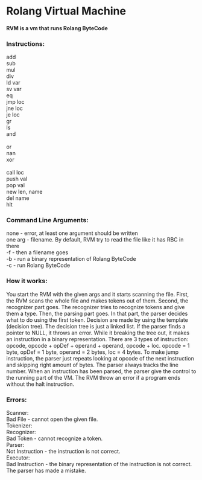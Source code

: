 # Rolang Virtual Machine


#### RVM is a vm that runs Rolang ByteCode


### Instructions:<br>
add<br>
sub	<br>
mul	<br>
div	<br>
ld	var<br>
sv	var<br>
eq<br>
jmp	loc<br>	
jne	loc	<br>
je	loc	<br>
gr<br>
ls<br>
and	<br>	
or	<br>
nan<br>
xor	<br>	
call	loc<br>	
push	val	<br>
pop	val	<br>
new	len, name<br>
del	name<br>
hlt<br>


### Command Line Arguments:<br>
none 		- error, at least one argument should be written<br>
one arg	- filename. By default, RVM try to read the file like it has RBC in there<br>
-f		- then a filename goes<br>
-b		- run a binary representation of Rolang ByteCode<br>
-c		- run Rolang ByteCode<br>


### How it works:<br>
You start the RVM with the given args and it starts scanning the file. First, the RVM scans the whole file and makes tokens out of them. Second, the recognizer part goes. The recognizer tries to recognize tokens and give them a type. Then, the parsing part goes. In that part, the parser decides what to do using the first token. Decision are made by using the template (decision tree). The decision tree is just a linked list. If the parser finds a pointer to NULL, it throws an error. While it breaking the tree out, it makes an instruction in a binary representation. There are 3 types of instruction: opcode, opcode + opDef + operand + operand, opcode + loc. opcode = 1 byte, opDef = 1 byte, operand = 2 bytes, loc = 4 bytes. To make jump instruction, the parser just repeats looking at opcode of the next instruction and skipping right amount of bytes. The parser always tracks the line number. When an instruction has been parsed, the parser give the control to the running part of the VM. The RVM throw an error if a program ends without the halt instruction.


### Errors:<br>
Scanner:<br>
Bad File - cannot open the given file.<br>
Tokenizer:<br>
Recognizer:<br>
Bad Token - cannot recognize a token.<br>
Parser:<br>
	Not Instruction - the instruction is not correct.<br>
Executor:<br>
	Bad Instruction - the binary representation of the instruction is not correct. The parser has made a mistake.<br>
